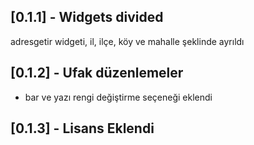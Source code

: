 ## [0.1.1] - Widgets divided

adresgetir widgeti, il, ilçe, köy ve mahalle şeklinde ayrıldı

## [0.1.2] - Ufak düzenlemeler

* bar ve yazı rengi değiştirme seçeneği eklendi

## [0.1.3] - Lisans Eklendi

